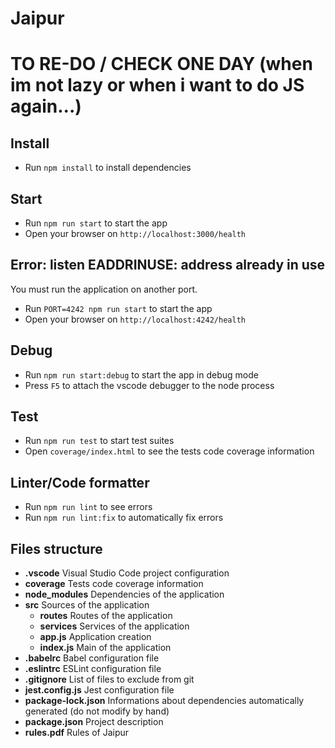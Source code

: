 # Jaipur

# TO RE-DO / CHECK ONE DAY (when im not lazy or when i want to do JS again...)


## Install

- Run `npm install` to install dependencies

## Start

- Run `npm run start` to start the app
- Open your browser on `http://localhost:3000/health`

## Error: listen EADDRINUSE: address already in use

You must run the application on another port.
- Run `PORT=4242 npm run start` to start the app
- Open your browser on `http://localhost:4242/health`

## Debug

- Run `npm run start:debug` to start the app in debug mode
- Press `F5` to attach the vscode debugger to the node process

## Test

- Run `npm run test` to start test suites
- Open `coverage/index.html` to see the tests code coverage information

## Linter/Code formatter

- Run `npm run lint` to see errors
- Run `npm run lint:fix` to automatically fix errors

## Files structure

 - **.vscode** Visual Studio Code project configuration
 - **coverage** Tests code coverage information
 - **node_modules** Dependencies of the application
 - **src** Sources of the application
    - **routes** Routes of the application
    - **services** Services of the application
    - **app.js** Application creation
    - **index.js** Main of the application
 - **.babelrc** Babel configuration file
 - **.eslintrc** ESLint configuration file
 - **.gitignore** List of files to exclude from git
 - **jest.config.js** Jest configuration file
 - **package-lock.json** Informations about dependencies automatically generated (do not modify by hand)
 - **package.json** Project description
 - **rules.pdf** Rules of Jaipur
